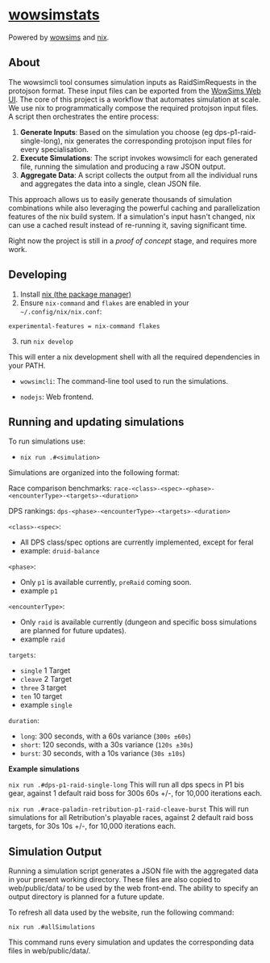 <h1> <a href="https://wowsimstats.com">wowsimstats</a></h1>

Powered by [wowsims](https://github.com/wowsims/mop) and
[nix](https://nixos.org/guides/how-nix-works/).

## About

The wowsimcli tool consumes simulation inputs as RaidSimRequests in the
protojson format. These input files can be exported from the
[WowSims Web UI](https://wowsims.com). The core of this project is a workflow
that automates simulation at scale. We use nix to programmatically compose the
required protojson input files. A script then orchestrates the entire process:

1. **Generate Inputs**: Based on the simulation you choose (eg
   dps-p1-raid-single-long), nix generates the corresponding protojson input
   files for every specialisation.
2. **Execute Simulations**: The script invokes wowsimcli for each generated
   file, running the simulation and producing a raw JSON output.
3. **Aggregate Data**: A script collects the output from all the individual runs
   and aggregates the data into a single, clean JSON file.

This approach allows us to easily generate thousands of simulation combinations
while also leveraging the powerful caching and parallelization features of the
nix build system. If a simulation's input hasn't changed, nix can use a cached
result instead of re-running it, saving significant time.

Right now the project is still in a _proof of concept_ stage, and requires more
work.

## Developing

1. Install [nix (the package manager)](https://nixos.org/download/)
2. Ensure `nix-command` and `flakes` are enabled in your
   `~/.config/nix/nix.conf`:

```
experimental-features = nix-command flakes
```

3. run `nix develop`

This will enter a nix development shell with all the required dependencies in
your PATH.

- `wowsimcli`: The command-line tool used to run the simulations.

- `nodejs`: Web frontend.

## Running and updating simulations

To run simulations use:

- `nix run .#<simulation>`

Simulations are organized into the following format:

Race comparison benchmarks:
`race-<class>-<spec>-<phase>-<encounterType>-<targets>-<duration>`

DPS rankings: `dps-<phase>-<encounterType>-<targets>-<duration>`

`<class>-<spec>`:

- All DPS class/spec options are currently implemented, except for feral
- example: `druid-balance`

`<phase>`:

- Only `p1` is available currently, `preRaid` coming soon.
- example `p1`

`<encounterType>`:

- Only `raid` is available currently (dungeon and specific boss simulations are
  planned for future updates).
- example `raid`

`targets`:

- `single` 1 Target
- `cleave` 2 Target
- `three` 3 target
- `ten` 10 target
- example `single`

`duration`:

- `long`: 300 seconds, with a 60s variance (`300s ±60s`)
- `short`: 120 seconds, with a 30s variance (`120s ±30s`)
- `burst`: 30 seconds, with a 10s variance (`30s ±10s`)

**Example simulations**

`nix run .#dps-p1-raid-single-long` This will run all dps specs in P1 bis gear,
against 1 default raid boss for 300s 60s +/-, for 10,000 iterations each.

`nix run .#race-paladin-retribution-p1-raid-cleave-burst` This will run
simulations for all Retribution's playable races, against 2 default raid boss
targets, for 30s 10s +/-, for 10,000 iterations each.

## Simulation Output

Running a simulation script generates a JSON file with the aggregated data in
your present working directory. These files are also copied to web/public/data/
to be used by the web front-end. The ability to specify an output directory is
planned for a future update.

To refresh all data used by the website, run the following command:

`nix run .#allSimulations`

This command runs every simulation and updates the corresponding data files in
web/public/data/.
